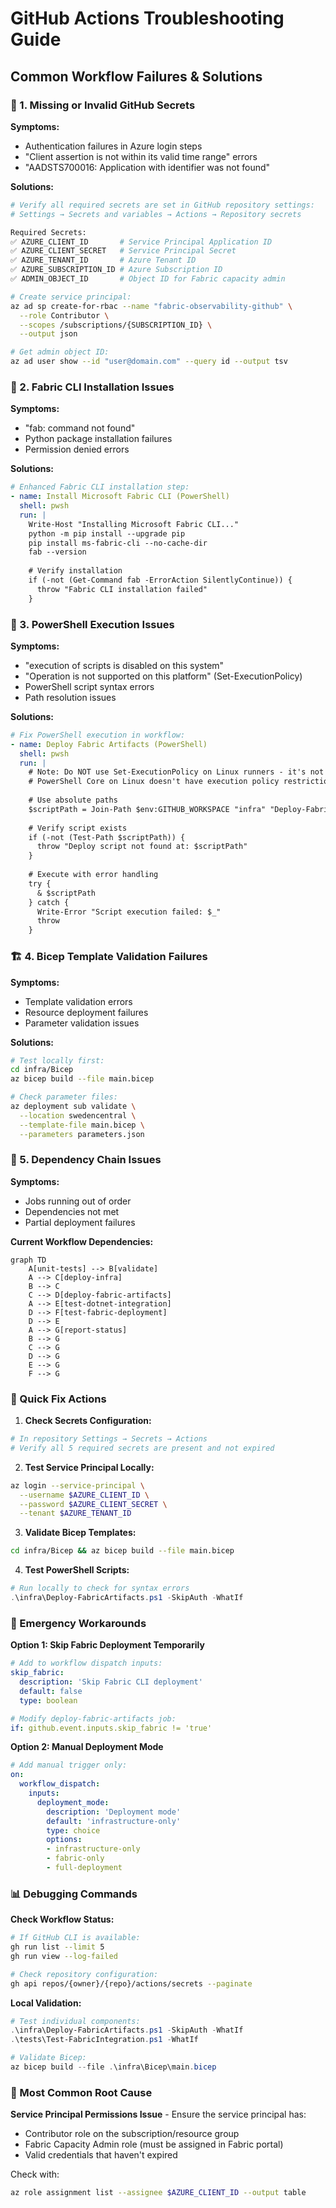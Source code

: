 # GitHub Actions Troubleshooting Guide

## Common Workflow Failures & Solutions

### 🔐 1. Missing or Invalid GitHub Secrets

**Symptoms:**
- Authentication failures in Azure login steps
- "Client assertion is not within its valid time range" errors
- "AADSTS700016: Application with identifier was not found"

**Solutions:**
```bash
# Verify all required secrets are set in GitHub repository settings:
# Settings → Secrets and variables → Actions → Repository secrets

Required Secrets:
✅ AZURE_CLIENT_ID       # Service Principal Application ID
✅ AZURE_CLIENT_SECRET   # Service Principal Secret  
✅ AZURE_TENANT_ID       # Azure Tenant ID
✅ AZURE_SUBSCRIPTION_ID # Azure Subscription ID
✅ ADMIN_OBJECT_ID       # Object ID for Fabric capacity admin

# Create service principal:
az ad sp create-for-rbac --name "fabric-observability-github" \
  --role Contributor \
  --scopes /subscriptions/{SUBSCRIPTION_ID} \
  --output json

# Get admin object ID:
az ad user show --id "user@domain.com" --query id --output tsv
```

### 🐍 2. Fabric CLI Installation Issues

**Symptoms:**
- "fab: command not found"
- Python package installation failures
- Permission denied errors

**Solutions:**
```yaml
# Enhanced Fabric CLI installation step:
- name: Install Microsoft Fabric CLI (PowerShell)
  shell: pwsh
  run: |
    Write-Host "Installing Microsoft Fabric CLI..."
    python -m pip install --upgrade pip
    pip install ms-fabric-cli --no-cache-dir
    fab --version
    
    # Verify installation
    if (-not (Get-Command fab -ErrorAction SilentlyContinue)) {
      throw "Fabric CLI installation failed"
    }
```

### 💼 3. PowerShell Execution Issues

**Symptoms:**
- "execution of scripts is disabled on this system"
- "Operation is not supported on this platform" (Set-ExecutionPolicy)
- PowerShell script syntax errors
- Path resolution issues

**Solutions:**
```yaml
# Fix PowerShell execution in workflow:
- name: Deploy Fabric Artifacts (PowerShell)
  shell: pwsh
  run: |
    # Note: Do NOT use Set-ExecutionPolicy on Linux runners - it's not supported
    # PowerShell Core on Linux doesn't have execution policy restrictions
    
    # Use absolute paths
    $scriptPath = Join-Path $env:GITHUB_WORKSPACE "infra" "Deploy-FabricArtifacts.ps1"
    
    # Verify script exists
    if (-not (Test-Path $scriptPath)) {
      throw "Deploy script not found at: $scriptPath"
    }
    
    # Execute with error handling
    try {
      & $scriptPath
    } catch {
      Write-Error "Script execution failed: $_"
      throw
    }
```

### 🏗️ 4. Bicep Template Validation Failures

**Symptoms:**
- Template validation errors
- Resource deployment failures
- Parameter validation issues

**Solutions:**
```bash
# Test locally first:
cd infra/Bicep
az bicep build --file main.bicep

# Check parameter files:
az deployment sub validate \
  --location swedencentral \
  --template-file main.bicep \
  --parameters parameters.json
```

### 🔄 5. Dependency Chain Issues

**Symptoms:**
- Jobs running out of order
- Dependencies not met
- Partial deployment failures

**Current Workflow Dependencies:**
```mermaid
graph TD
    A[unit-tests] --> B[validate]
    A --> C[deploy-infra]
    B --> C
    C --> D[deploy-fabric-artifacts]
    A --> E[test-dotnet-integration]
    D --> F[test-fabric-deployment]
    D --> E
    A --> G[report-status]
    B --> G
    C --> G
    D --> G
    E --> G
    F --> G
```

### 🚀 Quick Fix Actions

1. **Check Secrets Configuration:**
```bash
# In repository Settings → Secrets → Actions
# Verify all 5 required secrets are present and not expired
```

2. **Test Service Principal Locally:**
```bash
az login --service-principal \
  --username $AZURE_CLIENT_ID \
  --password $AZURE_CLIENT_SECRET \
  --tenant $AZURE_TENANT_ID
```

3. **Validate Bicep Templates:**
```bash
cd infra/Bicep && az bicep build --file main.bicep
```

4. **Test PowerShell Scripts:**
```powershell
# Run locally to check for syntax errors
.\infra\Deploy-FabricArtifacts.ps1 -SkipAuth -WhatIf
```

### 🔧 Emergency Workarounds

**Option 1: Skip Fabric Deployment Temporarily**
```yaml
# Add to workflow dispatch inputs:
skip_fabric:
  description: 'Skip Fabric CLI deployment'
  default: false
  type: boolean

# Modify deploy-fabric-artifacts job:
if: github.event.inputs.skip_fabric != 'true'
```

**Option 2: Manual Deployment Mode**
```yaml
# Add manual trigger only:
on:
  workflow_dispatch:
    inputs:
      deployment_mode:
        description: 'Deployment mode'
        default: 'infrastructure-only'
        type: choice
        options:
        - infrastructure-only
        - fabric-only
        - full-deployment
```

### 📊 Debugging Commands

**Check Workflow Status:**
```bash
# If GitHub CLI is available:
gh run list --limit 5
gh run view --log-failed

# Check repository configuration:
gh api repos/{owner}/{repo}/actions/secrets --paginate
```

**Local Validation:**
```powershell
# Test individual components:
.\infra\Deploy-FabricArtifacts.ps1 -SkipAuth -WhatIf
.\tests\Test-FabricIntegration.ps1 -WhatIf

# Validate Bicep:
az bicep build --file .\infra\Bicep\main.bicep
```

### 🎯 Most Common Root Cause

**Service Principal Permissions Issue** - Ensure the service principal has:
- Contributor role on the subscription/resource group
- Fabric Capacity Admin role (must be assigned in Fabric portal)
- Valid credentials that haven't expired

Check with:
```bash
az role assignment list --assignee $AZURE_CLIENT_ID --output table
```
